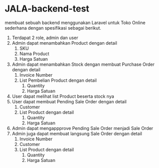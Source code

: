 # JALA-backend-test
membuat sebuah backend menggunakan Laravel untuk Toko Online sederhana dengan spesifikasi sebagai berikut.

1. Terdapat 2 role, admin dan user
2. Admin dapat menambahkan Product dengan detail
    1. SKU
    2. Nama Product
    3. Harga Satuan
3. Admin dapat menambahkan Stock dengan membuat Purchase Order dengan detail
    1. Invoice Number
    2. List Pembelian Product dengan detail
        1. Quantity
        2. Harga Satuan
4. User dapat melihat list Product beserta stock nya
5. User dapat membuat Pending Sale Order dengan detail
    1. Customer
    2. List Product dengan detail
        1. Quantity
        2. Harga Satuan
6. Admin dapat mengappprove Pending Sale Order menjadi Sale Order
7. Admin juga dapat membuat langsung Sale Order dengan detail
    1. Invoice Number
    2. Customer
    3. List Product dengan detail
        1. Quantity
        2. Harga Satuan
